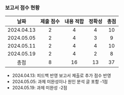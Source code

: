 ### 보고서 점수 현황
|날짜|제출 점수|내용 적합|정확성|총점|
|:----:|:----:|:----:|:----:|:----:|
|2024.04.13|2|4|4|10|
|2024.05.05|2|4|3|9|
|2024.05.11|2|4|4|10|
|2024.05.19|2|4|2|8|
|총점|8|16|13|37|

* 2024.04.13: 피드백 반영 보고서 제출로 추가 점수 반영
* 2024.05.05: 과제 미완성이나 원인 분석 글 포함 -1점
* 2024.05.19: 과제 미완성 -2점
